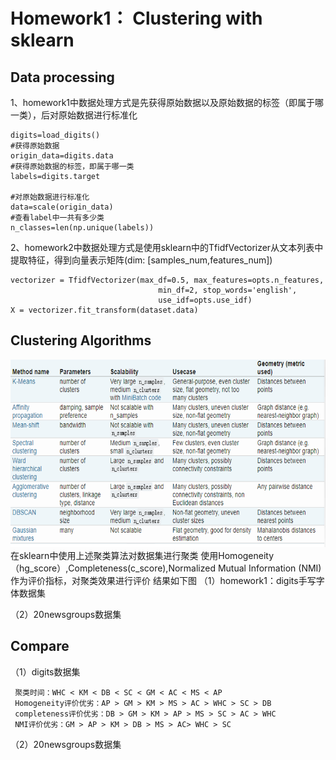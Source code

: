 # Homework1： Clustering with sklearn  
## Data processing  
1、homework1中数据处理方式是先获得原始数据以及原始数据的标签（即属于哪一类），后对原始数据进行标准化  
```
digits=load_digits()
#获得原始数据
origin_data=digits.data
#获得原始数据的标签，即属于哪一类
labels=digits.target

#对原始数据进行标准化
data=scale(origin_data)
#查看label中一共有多少类
n_classes=len(np.unique(labels))

```
2、homework2中数据处理方式是使用sklearn中的TfidfVectorizer从文本列表中提取特征，得到向量表示矩阵(dim: [samples_num,features_num])  
```
vectorizer = TfidfVectorizer(max_df=0.5, max_features=opts.n_features,
                                 min_df=2, stop_words='english',
                                 use_idf=opts.use_idf)
X = vectorizer.fit_transform(dataset.data)
```

## Clustering Algorithms
<div align=center>
  <img width="600" height="300" src="https://raw.githubusercontent.com/CeciliaXWang/201944766WangFangJun/master/homework1/picture/Clustering%20Algorithms.png"/>
</div>
在sklearn中使用上述聚类算法对数据集进行聚类
使用Homogeneity（hg_score）,Completeness(c_score),Normalized Mutual Information (NMI) 作为评价指标，对聚类效果进行评价
结果如下图
（1）homework1：digits手写字体数据集

（2）20newsgroups数据集

## Compare
（1）digits数据集 

     聚类时间：WHC < KM < DB < SC < GM < AC < MS < AP  
     Homogeneity评价优劣：AP > GM > KM > MS > AC > WHC > SC > DB  
     completeness评价优劣：DB > GM > KM > AP > MS > SC > AC > WHC  
     NMI评价优劣：GM > AP > KM > DB > MS > AC> WHC > SC
    
（2）20newsgroups数据集

